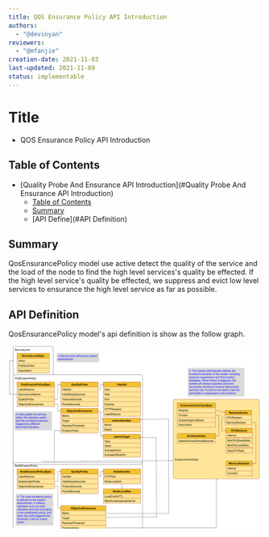 ```yaml
---
title: QOS Ensurance Policy API Introduction
authors:
  - "@devinyan"
reviewers:
  - "@mfanjie"
creation-date: 2021-11-03
last-updated: 2021-11-09
status: implementable
---
```


# Title
- QOS Ensurance Policy API Introduction

## Table of Contents
- [Quality Probe And Ensurance API Introduction](#Quality Probe And Ensurance API Introduction)
  - [Table of Contents](#table-of-contents)
  - [Summary](#Summary)
  - [API Define](#API Definition)

## Summary

QosEnsurancePolicy model use active detect the quality  of the service and the load of the node to find the high level services's quality be effected.
If the high level service's quality be effected, we suppress and evict low level services to ensurance the high level service as far as possible. 

## API Definition
QosEnsurancePolicy model's api definition is show as the follow graph.

![QosEnsurancePolicyModelDetailWithcommentEn](../images/qosensurancepolicy-model-detail-withcomment-en.png)







